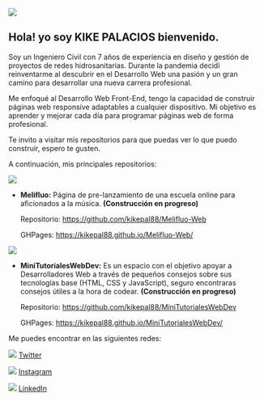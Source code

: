 ![](https://firebasestorage.googleapis.com/v0/b/base-de-imagenes-proyectos.appspot.com/o/Logokike.png?alt=media&token=a00a0fa3-d00d-4a98-b590-b6a853cabff1)

## Hola! yo soy KIKE PALACIOS bienvenido.

Soy un Ingeniero Civil con 7 años de experiencia en diseño y gestión de proyectos de redes hidrosanitarias. Durante la pandemia decidí reinventarme al descubrir en el Desarrollo Web una pasión y un gran camino para desarrollar una nueva carrera profesional.

Me enfoqué al Desarrollo Web Front-End, tengo la capacidad de construir páginas web responsive adaptables a cualquier dispositivo. Mi objetivo es aprender y mejorar cada día para programar páginas web de forma profesional.

Te invito a visitar mis repositorios para que puedas ver lo que puedo construir, espero te gusten.

A continuación, mis principales repositorios:

![](https://firebasestorage.googleapis.com/v0/b/base-de-imagenes-proyectos.appspot.com/o/LogoMelifluo.png?alt=media&token=ef385cb5-279a-48d1-82aa-ddf6ce06d71b)

- **Melifluo:** Página de pre-lanzamiento de una escuela online para aficionados a la música. **(Construcción en progreso)**
	
	Repositorio: https://github.com/kikepal88/Melifluo-Web
	
	GHPages: https://kikepal88.github.io/Melifluo-Web/

![](https://firebasestorage.googleapis.com/v0/b/base-de-imagenes-proyectos.appspot.com/o/LogoMTWD_blanco.png?alt=media&token=09044166-5f14-4699-b77a-b107e372d885)

- **MiniTutorialesWebDev:** Es un espacio con el objetivo apoyar a Desarrolladores Web a través de pequeños consejos sobre sus tecnologías base (HTML, CSS y JavaScript), seguro encontraras consejos útiles a la hora de codear. **(Construcción en progreso)**
	
	Repositorio: https://github.com/kikepal88/MiniTutorialesWebDev
	
	GHPages: https://kikepal88.github.io/MiniTutorialesWebDev/

Me puedes encontrar en las siguientes redes:

![](https://firebasestorage.googleapis.com/v0/b/base-de-imagenes-proyectos.appspot.com/o/twitter_naranja.svg?alt=media&token=4226810e-a5ad-43a2-aad3-b1a8f50b5496) [Twitter](https://twitter.com/kikepal88)

![](https://firebasestorage.googleapis.com/v0/b/base-de-imagenes-proyectos.appspot.com/o/instagram_naranja.svg?alt=media&token=f5d7e23d-67a2-47d8-acc6-da34a4ed60cd) [Instagram](https://www.instagram.com/kikepal88/?hl=es-la)

![](https://firebasestorage.googleapis.com/v0/b/base-de-imagenes-proyectos.appspot.com/o/linkedin2_naranja.svg?alt=media&token=39f84fb9-e201-4c27-870c-5b268520f83f) [LinkedIn](https://www.linkedin.com/in/omarpal/)
